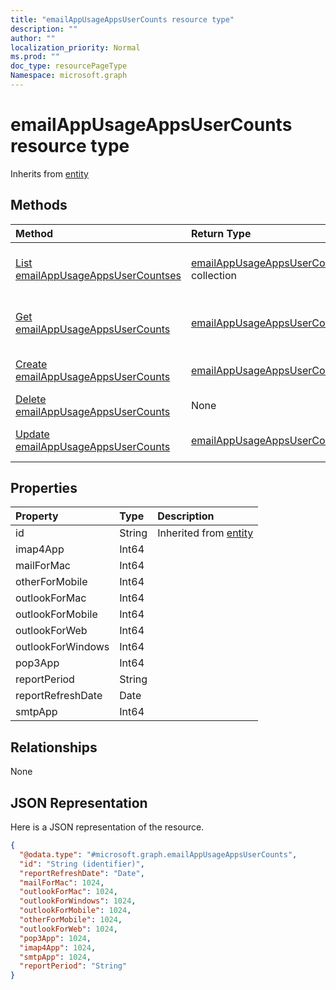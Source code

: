```yaml
---
title: "emailAppUsageAppsUserCounts resource type"
description: ""
author: ""
localization_priority: Normal
ms.prod: ""
doc_type: resourcePageType
Namespace: microsoft.graph
---
```



# emailAppUsageAppsUserCounts resource type




Inherits from [entity](../resources/entity.md)

## Methods
|Method|Return Type|Description|
|:---|:---|:---|
|[List emailAppUsageAppsUserCountses](../api/emailappusageappsusercounts-list.md)|[emailAppUsageAppsUserCounts](../resources/emailAppUsageAppsUserCounts.md) collection|List properties and relationships of the [emailAppUsageAppsUserCounts](../resources/emailappusageappsusercounts.md) objects.|
|[Get emailAppUsageAppsUserCounts](../api/emailappusageappsusercounts-get.md)|[emailAppUsageAppsUserCounts](../resources/emailAppUsageAppsUserCounts.md)|Read properties and relationships of the [emailAppUsageAppsUserCounts](../resources/emailappusageappsusercounts.md) object.|
|[Create emailAppUsageAppsUserCounts](../api/emailappusageappsusercounts-create.md)|[emailAppUsageAppsUserCounts](../resources/emailAppUsageAppsUserCounts.md)|Create a new [emailAppUsageAppsUserCounts](../resources/emailappusageappsusercounts.md) object.|
|[Delete emailAppUsageAppsUserCounts](../api/emailappusageappsusercounts-delete.md)|None|Deletes a [emailAppUsageAppsUserCounts](../resources/emailappusageappsusercounts.md).|
|[Update emailAppUsageAppsUserCounts](../api/emailappusageappsusercounts-update.md)|[emailAppUsageAppsUserCounts](../resources/emailAppUsageAppsUserCounts.md)|Update the properties of a [emailAppUsageAppsUserCounts](../resources/emailappusageappsusercounts.md) object.|

## Properties
|Property|Type|Description|
|:---|:---|:---|
|id|String| Inherited from [entity](../resources/entity.md)|
|imap4App|Int64||
|mailForMac|Int64||
|otherForMobile|Int64||
|outlookForMac|Int64||
|outlookForMobile|Int64||
|outlookForWeb|Int64||
|outlookForWindows|Int64||
|pop3App|Int64||
|reportPeriod|String||
|reportRefreshDate|Date||
|smtpApp|Int64||

## Relationships
None

## JSON Representation
Here is a JSON representation of the resource.
<!-- {
  "blockType": "resource",
  "keyProperty": "id",
  "@odata.type": "microsoft.graph.emailAppUsageAppsUserCounts",
  "baseType": "microsoft.graph.entity",
  "openType": false
}
-->
``` json
{
  "@odata.type": "#microsoft.graph.emailAppUsageAppsUserCounts",
  "id": "String (identifier)",
  "reportRefreshDate": "Date",
  "mailForMac": 1024,
  "outlookForMac": 1024,
  "outlookForWindows": 1024,
  "outlookForMobile": 1024,
  "otherForMobile": 1024,
  "outlookForWeb": 1024,
  "pop3App": 1024,
  "imap4App": 1024,
  "smtpApp": 1024,
  "reportPeriod": "String"
}
```

